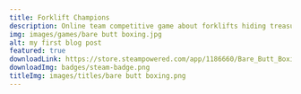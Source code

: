```yaml
---
title: Forklift Champions
description: Online team competitive game about forklifts hiding treasures.
img: images/games/bare butt boxing.jpg
alt: my first blog post
featured: true
downloadLink: https://store.steampowered.com/app/1186660/Bare_Butt_Boxing/
downloadImg: badges/steam-badge.png
titleImg: images/titles/bare butt boxing.png
---
```

